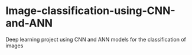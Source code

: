 # Image-classification-using-CNN-and-ANN
Deep learning project using CNN and ANN models for the classification of images 
